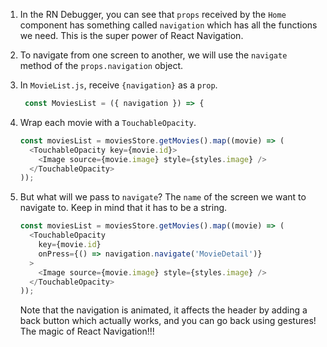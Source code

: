 1. In the RN Debugger, you can see that `props` received by the `Home` component has something called `navigation` which has all the functions we need. This is the super power of React Navigation.

2. To navigate from one screen to another, we will use the `navigate` method of the `props.navigation` object.

3. In `MovieList.js`, receive `{navigation}` as a `prop`.

   ```javascript
    const MoviesList = ({ navigation }) => {
   ```

4. Wrap each movie with a `TouchableOpacity`.

   ```javascript
   const moviesList = moviesStore.getMovies().map((movie) => (
     <TouchableOpacity key={movie.id}>
       <Image source={movie.image} style={styles.image} />
     </TouchableOpacity>
   ));
   ```

5. But what will we pass to `navigate`? The `name` of the screen we want to navigate to. Keep in mind that it has to be a string.

   ```javascript
   const moviesList = moviesStore.getMovies().map((movie) => (
     <TouchableOpacity
       key={movie.id}
       onPress={() => navigation.navigate('MovieDetail')}
     >
       <Image source={movie.image} style={styles.image} />
     </TouchableOpacity>
   ));
   ```

   Note that the navigation is animated, it affects the header by adding a back button which actually works, and you can go back using gestures! The magic of React Navigation!!!
